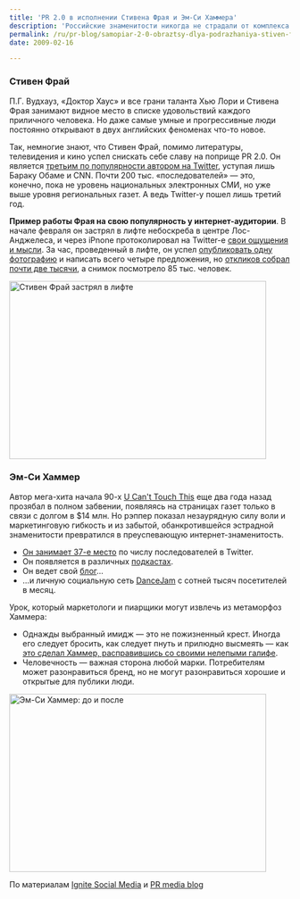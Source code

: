 ```yaml
---
title: 'PR 2.0 в исполнении Стивена Фрая и Эм-Си Хаммера'
description: 'Российские знаменитости никогда не страдали от комплекса дефицита самобытности. Будучи людьми практичными, они избегают любого рода рефлексии и кроют собственный имидж по популярным заграничным лекалам.'
permalink: /ru/pr-blog/samopiar-2-0-obraztsy-dlya-podrazhaniya-stiven-fray-i-em-si-khammer
date: 2009-02-16

---
```


<h3>Стивен Фрай</h3>
<p>П.Г. Вудхауз, «Доктор Хаус» и все грани таланта Хью Лори и Стивена Фрая занимают видное место в списке удовольствий каждого приличного человека. Но даже самые умные и прогрессивные люди постоянно открывают в двух английских феноменах что-то новое.</p>
<p>Так, немногие знают, что Стивен Фрай, помимо литературы,  телевидения и кино успел снискать себе славу на поприще PR 2.0. Он является <a href="https://twitter.com/stephenfry" target="_blank" rel="noopener noreferrer">третьим по популярности автором на Twitter</a>, уступая лишь Бараку Обаме и CNN. Почти 200 тыс. «последователей» — это, конечно, пока не уровень национальных электронных СМИ, но уже выше уровня региональных газет. А ведь Twitter-у пошел лишь третий год.</p>
<p><strong>Пример работы Фрая на свою популярность у интернет-аудитории</strong>. В начале февраля он застрял в лифте небоскреба в центре Лос-Анджелеса, и через iPnone протоколировал на Twitter-е <a href="https://search.twitter.com/search?q=+%23frylift+from%3Astephenfry" target="_blank" rel="noopener noreferrer">свои ощущения и мысли</a>. За час, проведенный в лифте, он успел <a href="https://twitpic.com/1bgnt" target="_blank" rel="noopener noreferrer">опубликовать одну фотографию</a> и написать всего четыре предложения, но <a href="https://www.google.ru/search?q=+%23frylift+site%3Atwitter.com&amp;ie=utf-8" target="_blank" rel="noopener noreferrer">откликов собрал почти две тысячи</a>, а снимок посмотрело 85 тыс. человек.</p>
<p><img src="{{ site.assets }}/img/blog/09-02/16-01.jpg" alt="Стивен Фрай застрял в лифте" width="460" height="319"></p>
<h3>Эм-Си Хаммер</h3>

<p class="list-caption">Автор мега-хита начала 90-х <a href="https://www.last.fm/music/MC+Hammer/_/U+Can%27t+Touch+This" target="_blank" rel="noopener noreferrer">U Can't Touch This</a> еще два года назад прозябал в полном забвении, появляясь на страницах газет только в связи с долгом в $14 млн. Но рэппер показал незаурядную силу воли и маркетинговую гибкость и из забытой, обанкротившейся эстрадной знаменитости превратился в преуспевающую интернет-знаменитость.</p>
<ul>
<li><a href="https://twitter.com/MCHammer" target="_blank" rel="noopener noreferrer">Он занимает 37-е место</a> по числу последователей в Twitter.</li>
<li>Он появляется в различных <a href="https://talksocialnews.com/2008/12/15/talk-social-news-episode-17-mc-hammer-on-social-media-the-music-industry-twitter-need-we-say-more/" target="_blank" rel="noopener noreferrer">подкастах</a>.</li>
<li>Он ведет свой <a href="https://mchammer.com/" target="_blank" rel="noopener noreferrer">блог</a>…</li>
<li>…и личную социальную сеть <a href="https://dancejam.com/" target="_blank" rel="noopener noreferrer">DanceJam</a> с сотней тысяч посетителей в месяц.</li>
</ul>

<p class="list-caption">Урок, который маркетологи и пиарщики могут извлечь из метаморфоз Хаммера:</p>
<ul>
<li>Однажды выбранный имидж — это не пожизненный крест. Иногда его следует бросить, как следует пнуть и прилюдно высмеять — как <a href="https://www.youtube.com/watch?v=TrNipeP4HvQ" target="_blank" rel="noopener noreferrer">это сделал Хаммер, расправившись со своими нелепыми галифе</a>.</li>
<li>Человечность — важная сторона любой марки. Потребителям может разонравиться бренд, но не могут разонравиться хорошие и открытые для публики люди.</li>
</ul>
<p><img src="{{ site.assets }}/img/blog/09-02/16-02.jpg" alt="Эм-Си Хаммер: до и после" width="460" height="319"></p>
<p>По материалам <a href="https://www.ignitesocialmedia.com/mc-hammer-social-media-marketing/" target="_blank" rel="noopener noreferrer">Ignite Social Media</a> и <a href="https://pr-media-blog.co.uk/stephen-fry-got-stuck-in-a-lift/" target="_blank" rel="noopener noreferrer">PR media blog</a></p>

